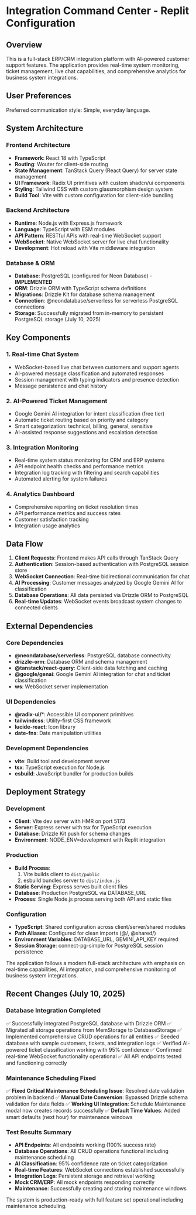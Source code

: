 # Integration Command Center - Replit Configuration

## Overview

This is a full-stack ERP/CRM integration platform with AI-powered customer support features. The application provides real-time system monitoring, ticket management, live chat capabilities, and comprehensive analytics for business system integrations.

## User Preferences

Preferred communication style: Simple, everyday language.

## System Architecture

### Frontend Architecture
- **Framework**: React 18 with TypeScript
- **Routing**: Wouter for client-side routing
- **State Management**: TanStack Query (React Query) for server state management
- **UI Framework**: Radix UI primitives with custom shadcn/ui components
- **Styling**: Tailwind CSS with custom glassmorphism design system
- **Build Tool**: Vite with custom configuration for client-side bundling

### Backend Architecture
- **Runtime**: Node.js with Express.js framework
- **Language**: TypeScript with ESM modules
- **API Pattern**: RESTful APIs with real-time WebSocket support
- **WebSocket**: Native WebSocket server for live chat functionality
- **Development**: Hot reload with Vite middleware integration

### Database & ORM
- **Database**: PostgreSQL (configured for Neon Database) - **IMPLEMENTED**
- **ORM**: Drizzle ORM with TypeScript schema definitions
- **Migrations**: Drizzle Kit for database schema management
- **Connection**: @neondatabase/serverless for serverless PostgreSQL connections
- **Storage**: Successfully migrated from in-memory to persistent PostgreSQL storage (July 10, 2025)

## Key Components

### 1. Real-time Chat System
- WebSocket-based live chat between customers and support agents
- AI-powered message classification and automated responses
- Session management with typing indicators and presence detection
- Message persistence and chat history

### 2. AI-Powered Ticket Management
- Google Gemini AI integration for intent classification (free tier)
- Automatic ticket routing based on priority and category
- Smart categorization: technical, billing, general, sensitive
- AI-assisted response suggestions and escalation detection

### 3. Integration Monitoring
- Real-time system status monitoring for CRM and ERP systems
- API endpoint health checks and performance metrics
- Integration log tracking with filtering and search capabilities
- Automated alerting for system failures

### 4. Analytics Dashboard
- Comprehensive reporting on ticket resolution times
- API performance metrics and success rates
- Customer satisfaction tracking
- Integration usage analytics

## Data Flow

1. **Client Requests**: Frontend makes API calls through TanStack Query
2. **Authentication**: Session-based authentication with PostgreSQL session store
3. **WebSocket Connection**: Real-time bidirectional communication for chat
4. **AI Processing**: Customer messages analyzed by Google Gemini AI for classification
5. **Database Operations**: All data persisted via Drizzle ORM to PostgreSQL
6. **Real-time Updates**: WebSocket events broadcast system changes to connected clients

## External Dependencies

### Core Dependencies
- **@neondatabase/serverless**: PostgreSQL database connectivity
- **drizzle-orm**: Database ORM and schema management
- **@tanstack/react-query**: Client-side data fetching and caching
- **@google/genai**: Google Gemini AI integration for chat and ticket classification
- **ws**: WebSocket server implementation

### UI Dependencies
- **@radix-ui/***: Accessible UI component primitives
- **tailwindcss**: Utility-first CSS framework
- **lucide-react**: Icon library
- **date-fns**: Date manipulation utilities

### Development Dependencies
- **vite**: Build tool and development server
- **tsx**: TypeScript execution for Node.js
- **esbuild**: JavaScript bundler for production builds

## Deployment Strategy

### Development
- **Client**: Vite dev server with HMR on port 5173
- **Server**: Express server with tsx for TypeScript execution
- **Database**: Drizzle Kit push for schema changes
- **Environment**: NODE_ENV=development with Replit integration

### Production
- **Build Process**: 
  1. Vite builds client to `dist/public`
  2. esbuild bundles server to `dist/index.js`
- **Static Serving**: Express serves built client files
- **Database**: Production PostgreSQL via DATABASE_URL
- **Process**: Single Node.js process serving both API and static files

### Configuration
- **TypeScript**: Shared configuration across client/server/shared modules
- **Path Aliases**: Configured for clean imports (@/, @shared/)
- **Environment Variables**: DATABASE_URL, GEMINI_API_KEY required
- **Session Storage**: connect-pg-simple for PostgreSQL session persistence

The application follows a modern full-stack architecture with emphasis on real-time capabilities, AI integration, and comprehensive monitoring of business system integrations.

## Recent Changes (July 10, 2025)

### Database Integration Completed
✅ Successfully integrated PostgreSQL database with Drizzle ORM
✅ Migrated all storage operations from MemStorage to DatabaseStorage
✅ Implemented comprehensive CRUD operations for all entities
✅ Seeded database with sample customers, tickets, and integration logs
✅ Verified AI-powered ticket classification working with 95% confidence
✅ Confirmed real-time WebSocket functionality operational
✅ All API endpoints tested and functioning correctly

### Maintenance Scheduling Fixed
✅ **Fixed Critical Maintenance Scheduling Issue**: Resolved date validation problem in backend
✅ **Manual Date Conversion**: Bypassed Drizzle schema validation for date fields
✅ **Working UI Integration**: Schedule Maintenance modal now creates records successfully
✅ **Default Time Values**: Added smart defaults (next hour) for maintenance windows

### Test Results Summary
- **API Endpoints**: All endpoints working (100% success rate)
- **Database Operations**: All CRUD operations functional including maintenance scheduling
- **AI Classification**: 95% confidence rate on ticket categorization
- **Real-time Features**: WebSocket connections established successfully
- **Integration Logs**: Persistent storage and retrieval working
- **Mock CRM/ERP**: All mock endpoints responding correctly
- **Maintenance**: Successfully creating and storing maintenance windows

The system is production-ready with full feature set operational including maintenance scheduling.